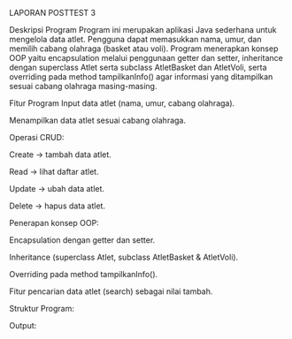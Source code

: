 LAPORAN POSTTEST 3

Deskripsi Program
Program ini merupakan aplikasi Java sederhana untuk mengelola data atlet. Pengguna dapat memasukkan nama, umur, dan memilih cabang olahraga (basket atau voli). Program menerapkan konsep OOP yaitu encapsulation melalui penggunaan getter dan setter, inheritance dengan superclass Atlet serta subclass AtletBasket dan AtletVoli, serta overriding pada method tampilkanInfo() agar informasi yang ditampilkan sesuai cabang olahraga masing-masing.

Fitur Program
Input data atlet (nama, umur, cabang olahraga).

Menampilkan data atlet sesuai cabang olahraga.

Operasi CRUD:

Create → tambah data atlet.

Read → lihat daftar atlet.

Update → ubah data atlet.

Delete → hapus data atlet.


Penerapan konsep OOP:

Encapsulation dengan getter dan setter.

Inheritance (superclass Atlet, subclass AtletBasket & AtletVoli).

Overriding pada method tampilkanInfo().

Fitur pencarian data atlet (search) sebagai nilai tambah.

Struktur Program:


Output:


